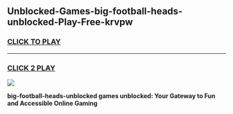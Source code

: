 
## Unblocked-Games-big-football-heads-unblocked-Play-Free-krvpw
<h3>
<a href="https://premium76.site?title=big-football-heads-unblocked&ref=18A1">CLICK TO PLAY</a></h3>
<hr>

<h3>
<a href="https://premium76.site?title=big-football-heads-unblocked&ref=18A1">CLICK 2 PLAY</a>
  
</h3>

<a href="https://premium76.site?title=big-football-heads-unblocked&ref=18A1"><img src="https://clearcache.store/games.png"></a>


**big-football-heads-unblocked games unblocked: Your Gateway to Fun and Accessible Online Gaming**
